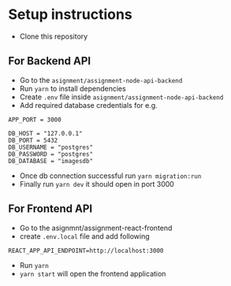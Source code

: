 # Setup instructions

- Clone this repository

## For Backend API
- Go to the `asignment/assignment-node-api-backend`
- Run `yarn` to install dependencies
- Create `.env` file inside `asignment/assignment-node-api-backend`
- Add required database credentials for e.g.

```
APP_PORT = 3000

DB_HOST = "127.0.0.1"
DB_PORT = 5432
DB_USERNAME = "postgres"
DB_PASSWORD = "postgres"
DB_DATABASE = "imagesdb"
```
- Once db connection successful run `yarn migration:run`
- Finally run `yarn dev` it should open in port 3000

## For Frontend API
- Go to the asignmnt/assignment-react-frontend
- create `.env.local` file and add following
```
REACT_APP_API_ENDPOINT=http://localhost:3000
```
- Run `yarn`
- `yarn start` will open the frontend application
